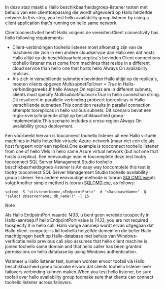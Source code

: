 <span data-ttu-id="957f3-101">In deze stap maakt u Hallo beschikbaarheidsgroep-listener testen met behulp van een clienttoepassing die wordt uitgevoerd op Hallo hetzelfde netwerk.</span><span class="sxs-lookup"><span data-stu-id="957f3-101">In this step, you test hello availability group listener by using a client application that's running on hello same network.</span></span>

<span data-ttu-id="957f3-102">Clientconnectiviteit heeft Hallo volgens de vereisten:</span><span class="sxs-lookup"><span data-stu-id="957f3-102">Client connectivity has hello following requirements:</span></span>

* <span data-ttu-id="957f3-103">Client-verbindingen toohello listener moet afkomstig zijn van de machines die zich in een andere cloudservice dan Hallo een dat hosts Hallo altijd op de beschikbaarheidsreplica's bevinden.</span><span class="sxs-lookup"><span data-stu-id="957f3-103">Client connections toohello listener must come from machines that reside in a different cloud service than hello one that hosts hello Always On availability replicas.</span></span>
* <span data-ttu-id="957f3-104">Als zich in verschillende subnetten bevinden Hallo altijd op de replica's, moeten clients opgeven *MultisubnetFailover = True* in Hallo-verbindingsreeks.</span><span class="sxs-lookup"><span data-stu-id="957f3-104">If hello Always On replicas are in different subnets, clients must specify *MultisubnetFailover=True* in hello connection string.</span></span> <span data-ttu-id="957f3-105">Dit resulteert in parallelle verbinding probeert tooreplicas in Hallo verschillende subnetten.</span><span class="sxs-lookup"><span data-stu-id="957f3-105">This condition results in parallel connection attempts tooreplicas in hello various subnets.</span></span> <span data-ttu-id="957f3-106">Dit scenario bevat een regio-overschrijdende altijd op beschikbaarheid groep-implementatie.</span><span class="sxs-lookup"><span data-stu-id="957f3-106">This scenario includes a cross-region Always On availability group deployment.</span></span>

<span data-ttu-id="957f3-107">Een voorbeeld hiervan is tooconnect toohello listener uit een Hallo virtuele machines in Hallo hetzelfde virtuele Azure-netwerk (maar niet een die als host fungeert voor een replica).</span><span class="sxs-lookup"><span data-stu-id="957f3-107">One example is tooconnect toohello listener from one of hello VMs in hello same Azure virtual network (but not one that hosts a replica).</span></span> <span data-ttu-id="957f3-108">Een eenvoudige manier toocomplete deze test tootry tooconnect SQL Server Management Studio toohello beschikbaarheidsgroep-listener is.</span><span class="sxs-lookup"><span data-stu-id="957f3-108">An easy way toocomplete this test is tootry tooconnect SQL Server Management Studio toohello availability group listener.</span></span> <span data-ttu-id="957f3-109">Een andere eenvoudige methode is toorun [SQLCMD.exe](https://technet.microsoft.com/library/ms162773.aspx)als volgt:</span><span class="sxs-lookup"><span data-stu-id="957f3-109">Another simple method is toorun [SQLCMD.exe](https://technet.microsoft.com/library/ms162773.aspx), as follows:</span></span>

    sqlcmd -S "<ListenerName>,<EndpointPort>" -d "<DatabaseName>" -Q "select @@servername, db_name()" -l 15

> [!NOTE]
> <span data-ttu-id="957f3-110">Als Hallo EndpointPort waarde *1433*, u bent geen vereiste toospecify in Hallo-aanroep.</span><span class="sxs-lookup"><span data-stu-id="957f3-110">If hello EndpointPort value is *1433*, you are not required toospecify it in hello call.</span></span> <span data-ttu-id="957f3-111">Hallo vorige aanroep wordt ervan uitgegaan dat Hallo client-computer is lid toohello hetzelfde domein en die beller Hallo machtigingen heeft op Hallo-database met behulp van Windows-verificatie.</span><span class="sxs-lookup"><span data-stu-id="957f3-111">hello previous call also assumes that hello client machine is joined toohello same domain and that hello caller has been granted permissions on hello database by using Windows authentication.</span></span>
> 
> 

<span data-ttu-id="957f3-112">Wanneer u Hallo listener test, kunnen worden ervoor toofail via Hallo beschikbaarheid groep toomake ervoor dat clients toohello listener over failovers verbinding kunnen maken.</span><span class="sxs-lookup"><span data-stu-id="957f3-112">When you test hello listener, be sure toofail over hello availability group toomake sure that clients can connect toohello listener across failovers.</span></span>

